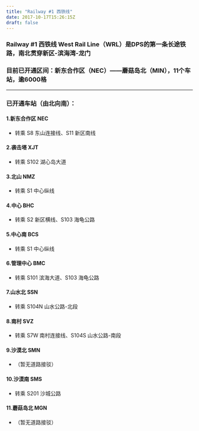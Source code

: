 ```yaml
---
title: "Railway #1 西铁线"
date: 2017-10-17T15:26:15Z
draft: false
---
```


### Railway #1 西铁线 West Rail Line（WRL）是DPS的第一条长途铁路，南北贯穿新区-滨海湾-龙门
### 目前已开通区间：新东合作区（NEC）——蘑菇岛北（MIN），11个车站，逾6000格

---

### 已开通车站（由北向南）：
#### 1.新东合作区 NEC 
* 转乘 S8 东山连接线、S11 新区南线 
#### 2.袭击塔 XJT 
* 转乘 S102 湖心岛大道 
#### 3.北山 NMZ 
* 转乘 S1 中心纵线 
#### 4.中心 BHC 
* 转乘 S2 新区横线、S103 海龟公路 
#### 5.中心南 BCS 
* 转乘 S1 中心纵线 
#### 6.管理中心 BMC 
* 转乘 S101 滨海大道、S103 海龟公路
#### 7.山水北 SSN 
* 转乘 S104N 山水公路-北段
#### 8.南村 SVZ 
* 转乘 S7W 南村连接线、S104S 山水公路-南段
#### 9.沙漠北 SMN 
* （暂无道路接驳）
#### 10.沙漠南 SMS 
* 转乘 S201 沙城公路 
#### 11.蘑菇岛北 MGN 
* （暂无道路接驳）